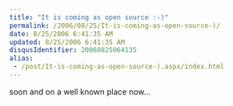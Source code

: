 ```yaml
---
title: "It is coming as open source :-)"
permalink: /2006/08/25/It-is-coming-as-open-source-)/
date: 8/25/2006 6:41:35 AM
updated: 8/25/2006 6:41:35 AM
disqusIdentifier: 20060825064135
alias:
 - /post/It-is-coming-as-open-source-).aspx/index.html
---
```

soon and on a well known place now...

